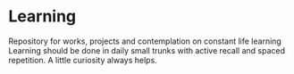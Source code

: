 # Learning
Repository for works, projects and contemplation on constant life learning
Learning should be done in daily small trunks with active recall and spaced repetition. A little curiosity always helps.
